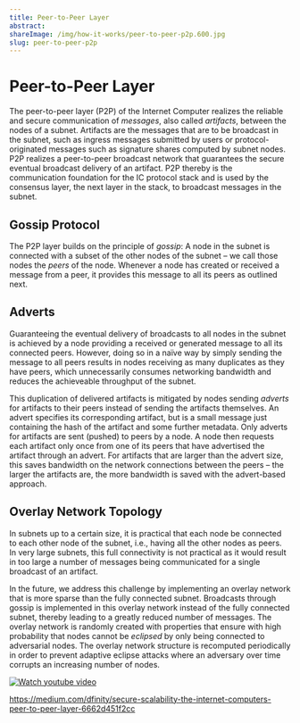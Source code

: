 ```yaml
---
title: Peer-to-Peer Layer
abstract: 
shareImage: /img/how-it-works/peer-to-peer-p2p.600.jpg
slug: peer-to-peer-p2p
---
```


# Peer-to-Peer Layer

The peer-to-peer layer (P2P) of the Internet Computer realizes the reliable and secure communication of *messages*, also called *artifacts*, between the nodes of a subnet. Artifacts are the messages that are to be broadcast in the subnet, such as ingress messages submitted by users or protocol-originated messages such as signature shares computed by subnet nodes. P2P realizes a peer-to-peer broadcast network that guarantees the secure eventual broadcast delivery of an artifact. P2P thereby is the communication foundation for the IC protocol stack and is used by the consensus layer, the next layer in the stack, to broadcast messages in the subnet.

## Gossip Protocol

The P2P layer builds on the principle of *gossip*: A node in the subnet is connected with a subset of the other nodes of the subnet – we call those nodes the *peers* of the node. Whenever a node has created or received a message from a peer, it provides this message to all its peers as outlined next.

## Adverts

Guaranteeing the eventual delivery of broadcasts to all nodes in the subnet is achieved by a node providing a received or generated message to all its connected peers. However, doing so in a naïve way by simply sending the message to all peers results in nodes receiving as many duplicates as they have peers, which unnecessarily consumes networking bandwidth and reduces the achieveable throughput of the subnet.

This duplication of delivered artifacts is mitigated by nodes sending *adverts* for artifacts to their peers instead of sending the artifacts themselves. An advert specifies its corresponding artifact, but is a small message just containing the hash of the artifact and some further metadata. Only adverts for artifacts are sent (pushed) to peers by a node. A node then requests each artifact only once from one of its peers that have advertised the artifact through an advert. For artifacts that are larger than the advert size, this saves bandwidth on the network connections between the peers – the larger the artifacts are, the more bandwidth is saved with the advert-based approach.

## Overlay Network Topology

In subnets up to a certain size, it is practical that each node be connected to each other node of the subnet, i.e., having all the other nodes as peers. In very large subnets, this full connectivity is not practical as it would result in too large a number of messages being communicated for a single broadcast of an artifact.

In the future, we address this challenge by implementing an overlay network that is more sparse than the fully connected subnet. Broadcasts through gossip is implemented in this overlay network instead of the fully connected subnet, thereby leading to a greatly reduced number of messages. The overlay network is randomly created with properties that ensure with high probability that nodes cannot be *eclipsed* by only being connected to adversarial nodes. The overlay network structure is recomputed periodically in order to prevent adaptive eclipse attacks where an adversary over time corrupts an increasing number of nodes.

[![Watch youtube video](https://i.ytimg.com/vi/HOQb0lKIy9I/maxresdefault.jpg)](https://www.youtube.com/watch?v=HOQb0lKIy9I)

https://medium.com/dfinity/secure-scalability-the-internet-computers-peer-to-peer-layer-6662d451f2cc
